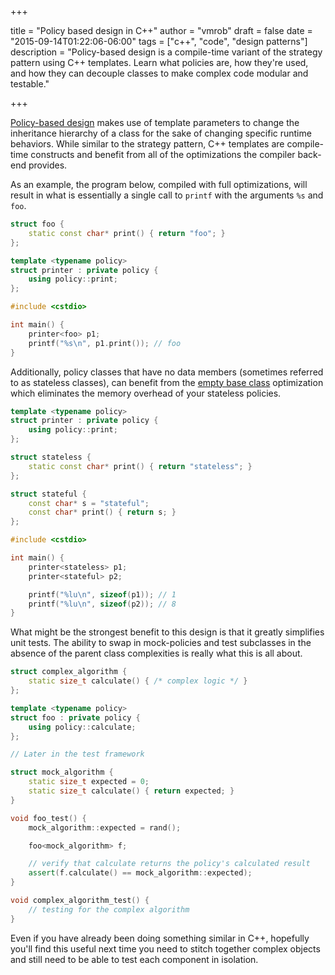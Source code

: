 +++

title = "Policy based design in C++"
author = "vmrob"
draft = false
date = "2015-09-14T01:22:06-06:00"
tags = ["c++", "code", "design patterns"]
description = "Policy-based design is a compile-time variant of the strategy pattern using C++ templates. Learn what policies are, how they're used, and how they can decouple classes to make complex code modular and testable."

+++

[Policy-based design](https://en.wikipedia.org/wiki/Policy-based_design) makes use of template parameters to change the inheritance hierarchy of a class for the sake of changing specific runtime behaviors. While similar to the strategy pattern, C++ templates are compile-time constructs and benefit from all of the optimizations the compiler back-end provides.

As an example, the program below, compiled with full optimizations, will result in what is essentially a single call to `printf` with the arguments `%s` and `foo`.

```C++
struct foo {
    static const char* print() { return "foo"; }
};

template <typename policy>
struct printer : private policy {
    using policy::print;
};

#include <cstdio>

int main() {
    printer<foo> p1;
    printf("%s\n", p1.print()); // foo
}
```

Additionally, policy classes that have no data members (sometimes referred to as stateless classes), can benefit from the [empty base class](http://en.cppreference.com/w/cpp/language/ebo) optimization which eliminates the memory overhead of your stateless policies.

```C++
template <typename policy>
struct printer : private policy {
    using policy::print;
};

struct stateless {
    static const char* print() { return "stateless"; }
};

struct stateful {
    const char* s = "stateful";
    const char* print() { return s; }
};

#include <cstdio>

int main() {
    printer<stateless> p1;
    printer<stateful> p2;

    printf("%lu\n", sizeof(p1)); // 1
    printf("%lu\n", sizeof(p2)); // 8
}
```

What might be the strongest benefit to this design is that it greatly simplifies unit tests. The ability to swap in mock-policies and test subclasses in the absence of the parent class complexities is really what this is all about.

```C++
struct complex_algorithm {
    static size_t calculate() { /* complex logic */ }
};

template <typename policy>
struct foo : private policy {
    using policy::calculate;
};

// Later in the test framework

struct mock_algorithm {
    static size_t expected = 0;
    static size_t calculate() { return expected; }
}

void foo_test() {
    mock_algorithm::expected = rand();

    foo<mock_algorithm> f;

    // verify that calculate returns the policy's calculated result
    assert(f.calculate() == mock_algorithm::expected);
}

void complex_algorithm_test() {
    // testing for the complex algorithm
}
```

Even if you have already been doing something similar in C++, hopefully you'll find this useful next time you need to stitch together complex objects and still need to be able to test each component in isolation.
